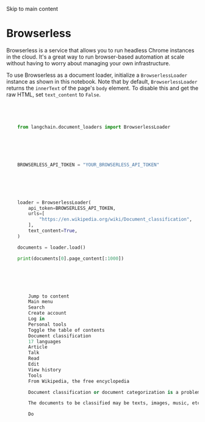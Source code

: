 

Skip to main content

# Browserless

Browserless is a service that allows you to run headless Chrome instances in the cloud. It's a great way to run browser-based automation at scale without having to worry about managing your own
infrastructure.

To use Browserless as a document loader, initialize a `BrowserlessLoader` instance as shown in this notebook. Note that by default, `BrowserlessLoader` returns the `innerText` of the page's `body`
element. To disable this and get the raw HTML, set `text_content` to `False`.

```python




    from langchain.document_loaders import BrowserlessLoader



```


```python




    BROWSERLESS_API_TOKEN = "YOUR_BROWSERLESS_API_TOKEN"



```


```python




    loader = BrowserlessLoader(
        api_token=BROWSERLESS_API_TOKEN,
        urls=[
            "https://en.wikipedia.org/wiki/Document_classification",
        ],
        text_content=True,
    )

    documents = loader.load()

    print(documents[0].page_content[:1000])



```


```python




        Jump to content
        Main menu
        Search
        Create account
        Log in
        Personal tools
        Toggle the table of contents
        Document classification
        17 languages
        Article
        Talk
        Read
        Edit
        View history
        Tools
        From Wikipedia, the free encyclopedia

        Document classification or document categorization is a problem in library science, information science and computer science. The task is to assign a document to one or more classes or categories. This may be done "manually" (or "intellectually") or algorithmically. The intellectual classification of documents has mostly been the province of library science, while the algorithmic classification of documents is mainly in information science and computer science. The problems are overlapping, however, and there is therefore interdisciplinary research on document classification.

        The documents to be classified may be texts, images, music, etc. Each kind of document possesses its special classification problems. When not otherwise specified, text classification is implied.

        Do



```

